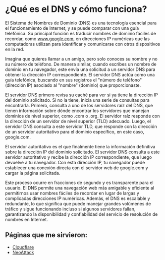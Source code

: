 # ¿Qué es el DNS y cómo funciona?

El Sistema de Nombres de Dominio (DNS) es una tecnología esencial para el funcionamiento de Internet, y se puede comparar con una guía telefónica. Su principal función es traducir nombres de dominio fáciles de recordar, como www.google.com, en direcciones IP numéricas que las computadoras utilizan para identificar y comunicarse con otros dispositivos en la red.

Imagina que quieres llamar a un amigo, pero solo conoces su nombre y no su número de teléfono. De manera similar, cuando escribes un nombre de dominio en tu navegador, este envía una solicitud a un servidor DNS para obtener la dirección IP correspondiente. El servidor DNS actúa como una guía telefónica, buscando en sus registros el "número de teléfono" (dirección IP) asociado al "nombre" (dominio) que proporcionaste.

El servidor DNS primero revisa su caché para ver si ya tiene la dirección IP del dominio solicitado. Si no la tiene, inicia una serie de consultas para encontrarla. Primero, consulta a uno de los servidores raíz del DNS, que tienen información sobre dónde encontrar los servidores que manejan dominios de nivel superior, como .com o .org. El servidor raíz responde con la dirección de un servidor de nivel superior (TLD) adecuado. Luego, el servidor DNS consulta a este servidor TLD, que responde con la dirección de un servidor autoritativo para el dominio específico, en este caso, google.com.

El servidor autoritativo es el que finalmente tiene la información definitiva sobre la dirección IP del dominio solicitado. El servidor DNS consulta a este servidor autoritativo y recibe la dirección IP correspondiente, que luego devuelve a tu navegador. Con esta dirección IP, tu navegador puede establecer una conexión directa con el servidor web de google.com y cargar la página solicitada.

Este proceso ocurre en fracciones de segundo y es transparente para el usuario. El DNS permite una navegación web más amigable y eficiente al permitirnos usar nombres fáciles de recordar en lugar de largas y complicadas direcciones IP numéricas. Además, el DNS es escalable y redundante, lo que significa que puede manejar grandes volúmenes de tráfico y sigue funcionando incluso si algunos servidores fallan, garantizando la disponibilidad y confiabilidad del servicio de resolución de nombres en Internet.

## Páginas que me sirvieron: 

- [Cloudflare](https://www.cloudflare.com/es-es/learning/dns/what-is-dns/#:~:text=El%20DNS%20traduce%20los%20nombres,equipos%20pueden%20usar%20para%20encontrarlo.) 
- [NeoAttack](https://neoattack.com/neowiki/dns/) 
